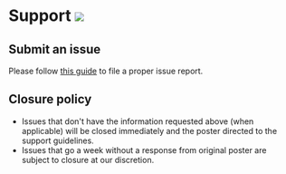 # Support [![](https://isitmaintained.com/badge/resolution/portapps/kitty-portable.svg)](https://isitmaintained.com/project/portapps/kitty-portable)

## Submit an issue

Please follow [this guide](http://portapps.github.io/doc/reporting-issue/) to file a proper issue report.

## Closure policy

* Issues that don't have the information requested above (when applicable) will be closed immediately and the poster directed to the support guidelines.
* Issues that go a week without a response from original poster are subject to closure at our discretion.

